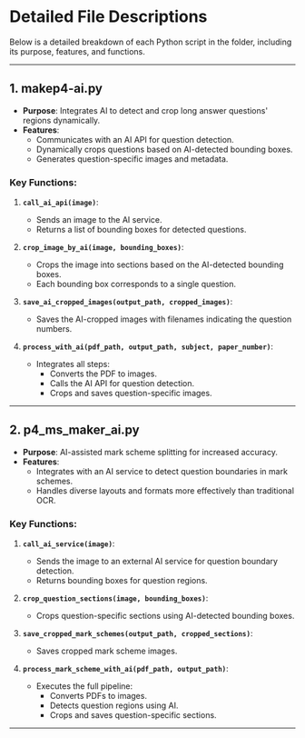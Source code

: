 # Detailed File Descriptions

Below is a detailed breakdown of each Python script in the folder, including its purpose, features, and functions.

---

## **1. makep4-ai.py**
- **Purpose**: Integrates AI to detect and crop long answer questions' regions dynamically.
- **Features**:
  - Communicates with an AI API for question detection.
  - Dynamically crops questions based on AI-detected bounding boxes.
  - Generates question-specific images and metadata.

### Key Functions:
1. **`call_ai_api(image)`**:
   - Sends an image to the AI service.
   - Returns a list of bounding boxes for detected questions.

2. **`crop_image_by_ai(image, bounding_boxes)`**:
   - Crops the image into sections based on the AI-detected bounding boxes.
   - Each bounding box corresponds to a single question.

3. **`save_ai_cropped_images(output_path, cropped_images)`**:
   - Saves the AI-cropped images with filenames indicating the question numbers.

4. **`process_with_ai(pdf_path, output_path, subject, paper_number)`**:
   - Integrates all steps:
     - Converts the PDF to images.
     - Calls the AI API for question detection.
     - Crops and saves question-specific images.

---

## **2. p4_ms_maker_ai.py**
- **Purpose**: AI-assisted mark scheme splitting for increased accuracy.
- **Features**:
  - Integrates with an AI service to detect question boundaries in mark schemes.
  - Handles diverse layouts and formats more effectively than traditional OCR.

### Key Functions:
1. **`call_ai_service(image)`**:
   - Sends the image to an external AI service for question boundary detection.
   - Returns bounding boxes for question regions.

2. **`crop_question_sections(image, bounding_boxes)`**:
   - Crops question-specific sections using AI-detected bounding boxes.

3. **`save_cropped_mark_schemes(output_path, cropped_sections)`**:
   - Saves cropped mark scheme images.

4. **`process_mark_scheme_with_ai(pdf_path, output_path)`**:
   - Executes the full pipeline:
     - Converts PDFs to images.
     - Detects question regions using AI.
     - Crops and saves question-specific sections.

---